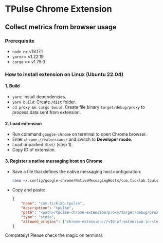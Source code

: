 # TPulse Chrome Extension
## Collect metrics from browser usage
### Prerequisite
- `node` >= v18.17.1
- `yarn`>= v1.22.19
- `cargo` >= v1.75.0
### How to install extension on Linux (Ubuntu 22.04)
#### 1. Build
- `yarn`: Install dependencies.
- `yarn build`: Create `/dist` folder.
- `cd proxy && cargo build`: Create file binary `target/debug/proxy` to process data sent from extension.
#### 2. Load extension
- Run command `google-chrome` on terminal to open Chrome browser.
- Enter `chrome://extensions/` and switch to **Developer mode**.
- Load unpacked `dist/` (step 1).
- Copy ID of extension.
#### 3. Register a native messaging host on Chrome
- Save a file that defines the native messaging host configuration:

    ```sh
    nano ~/.config/google-chrome/NativeMessagingHosts/com.ticklab.tpulse.json
    ```
- Copy and paste:

    ```json
    {
        "name": "com.ticklab.tpulse",
        "description": "tpulse",
        "path": "<path>/tpulse-chrome-extension/proxy/target/debug/proxy",
        "type": "stdio",
        "allowed_origins": ["chrome-extension://<ID-of-extension-in-step-2>/"]
    }
    ```
Completely! Please check the magic on terminal.